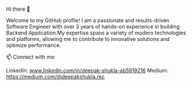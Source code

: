  Hi there 👋


Welcome to my GitHub profile! I am a passionate and results-driven Software Engineer with over 3 years of hands-on experience in building
Backend Application.My expertise spans a variety of modern technologies and platforms, allowing me to contribute to innovative solutions 
and optimize performance.

📫 Connect with me:

LinkedIn: www.linkedin.com/in/deepak-shukla-ab5919216
Medium: https://medium.com/@deepakshukla.rec
